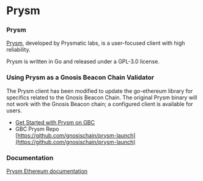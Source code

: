 # Prysm

### Prysm

[Prysm](https://prysmaticlabs.com), developed by Prysmatic labs,  is a user-focused client with high reliability.&#x20;

Prysm is written in Go and released under a GPL-3.0 license.

### Using Prysm as a Gnosis Beacon Chain Validator

The Prysm client has been modified to update the go-ethereum library for specifics related to the Gnosis Beacon Chain. The original Prysm binary will not work with the Gnosis Beacon chain; a configured client is available for users.&#x20;

* [Get Started with Prysm on GBC](../validator-info/get-started-node-setup/#prysm)
* GBC Prysm Repo\
  [https://github.com/gnosischain/prysm-launch](https://github.com/gnosischain/prysm-launch)

### Documentation

[Prysm Ethereum documentation](https://docs.prylabs.network/docs/getting-started/)

